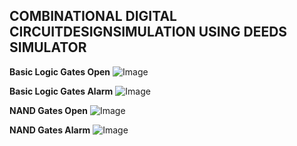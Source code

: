 ## **COMBINATIONAL DIGITAL CIRCUITDESIGNSIMULATION USING DEEDS SIMULATOR**
**Basic Logic Gates Open**
![Image](https://github.com/user-attachments/assets/4c6488b1-92ef-452f-9f1c-a574eb80d84f)

**Basic Logic Gates Alarm**
![Image](https://github.com/user-attachments/assets/12e725de-9081-4d83-8dd1-31f13f737d71)

**NAND Gates Open**
![Image](https://github.com/user-attachments/assets/8e782096-ee84-4613-8a2b-f3a3f1516a95)

**NAND Gates Alarm**
![Image](https://github.com/user-attachments/assets/c9eac101-0fcc-49e9-8f3a-c67589bad26d)
